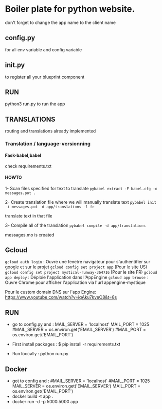 # Boiler plate for python website.
don't forget to change the app name to the client name

## config.py
for all env variable and config variable

## init.py 
to register all your blueprint component

## RUN 
python3 run.py to run the app 

## TRANSLATIONS
routing and translations already implemented

### Translation / language-versionning
#### Fask-babel,babel 
check requirements.txt

#### HOWTO
1- Scan files specified for  text to translate 
`pybabel extract -F babel.cfg -o messages.pot .`

2- Create translation file where we will manually translate text
`pybabel init -i messages.pot -d app/translations -l fr`

translate text in that file

3- Compile all of the translation
`pybabel compile -d app/translations`

messages.mo is created

## Gcloud
`gcloud auth login` : Ouvre une fenetre navigateur pour s'authentifier sur google et sur le projet
`gcloud config set project app` (Pour le site US) 
`gcloud config set project mystical-runway-364716` (Pour le site FR)
`gcloud app deploy` : Déploie l'application dans l'AppEngine
`gcloud app browse` : Ouvre Chrome pour afficher l'application via l'url appengine-mystique


Pour le custom domain DNS sur l'app Engine: https://www.youtube.com/watch?v=iqAku7kveO8&t=8s


## RUN
- go to config.py and :
    MAIL_SERVER = 'localhost'
    MAIL_PORT = 1025
    #MAIL_SERVER = os.environ.get('EMAIL_SERVER')
    #MAIL_PORT = os.environ.get('EMAIL_PORT')

- First install packages : $ pip install -r requirements.txt
- Run loccally : python run.py


## Docker
- got to config and :
    #MAIL_SERVER = 'localhost'
    #MAIL_PORT = 1025
    MAIL_SERVER = os.environ.get('EMAIL_SERVER')
    MAIL_PORT = os.environ.get('EMAIL_PORT')
- docker build -t app .
- docker run -d -p 5000:5000  app